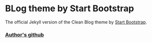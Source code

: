 # BLog theme by Start Bootstrap

The official Jekyll version of the Clean Blog theme by [Start Bootstrap](http://startbootstrap.com/).

### [Author's github](https://github.com/BlackrockDigital/startbootstrap-clean-blog-jekyll)
